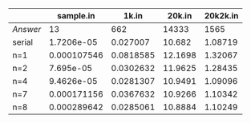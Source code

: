|          | sample.in   | 1k.in     | 20k.in  | 20k2k.in |
| -------- | ----------- | --------- | ------- | -------- |
| *Answer* | 13          | 662       | 14333   | 1565     |
| serial   | 1.7206e-05  | 0.027007  | 10.682  | 1.08719  |
| n=1      | 0.000107546 | 0.0818585 | 12.1698 | 1.32067  |
| n=2      | 7.695e-05   | 0.0302632 | 11.9625 | 1.28435  |
| n=4      | 9.4626e-05  | 0.0281307 | 10.9491 | 1.09096  |
| n=7      | 0.000171156 | 0.0367632 | 10.9266 | 1.10342  |
| n=8      | 0.000289642 | 0.0285061 | 10.8884 | 1.10249  |